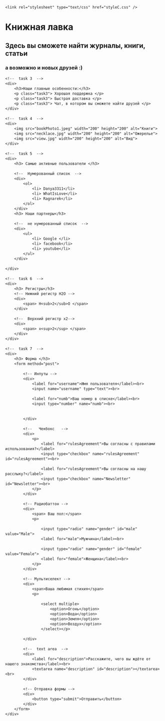 <html lang="en">

<!--  task 1  -->

<head>
    <meta charset="UTF-8">
    <meta name="description" CONTENT="Formula h2o">
    <title>ControlWork</title>

    <link rel="stylesheet" type="text/css" href="styleC.css" />
</head>

<body>
    <!--   task 2   -->
    <div>
        <h1> Книжная <span class="siteName">лавка</span> </h1>
        <h2> Здесь вы сможете найти журналы, книги, статьи</h2>
        <h3> а возможно и новых друзей :) </h3>
    </div>

    <!--  task 3  -->
    <div>
        <h3>Наши главные особенности:</h3>
        <p class="task3"> Хорошая поддержка </p>
        <p class="task3"> Быстрая доставка </p>
        <p class="task3"> Чат, в котором вы сможете найти друзей </p>
    </div>

    <!--  task 4  -->
    <div>
        <img src="bookPhoto1.jpeg" width="200" height="200" alt="Книги">
        <img src="necklace.jpg" width="200" height="200" alt="Ожерелье">
        <img src="view.jpg" width="200" height="200" alt="Вид">
    </div>

    <!--  task 5  -->
    <div>
        <h3> Самые активные пользователи </h3>

        <!--  Нумерованный список  -->
        <div>
            <ol>
                <li> Danya3311</li>
                <li> WhatIsLove</li>
                <li> Ragnarek</li>
            </ol>
        </div>
        <h3> Наши партнеры</h3>

        <!--  не нумерованный список  -->
        <div>
            <ul>
                <li> Google </li>
                <li> facebook</li>
                <li> youtube</li>
            </ul>
        </div>

    </div>

    <!--  task 6  -->
    <div>
        <h3> Регистры</h3>
        <!-- Нижний регистр H2O -->
        <div>
            <span> H<sub>2</sub>O </span>
        </div>

        <!--  Верхний регистр x2-->
        <div>
            <span> x<sup>2</sup> </span>
        </div>
    </div>

    <!--  task 7  -->
    <div>
        <h3> Форма </h3>
        <form method="post">

            <!-- Инпуты -->
            <div>
                <label for="username">Имя пользователя</label><br>
                <input name="username" type="text"><br>

                <label for="numb">Ваш номер в списке</label><br>
                <input type="number" name="numb"><br>


            </div>

            <!--   Чекбокс   -->
            <div>
                <p>
                    <label for="rulesAgreement">Вы согласны с правилами использования?</label>
                    <input type="checkbox" name="rulesAgreement" id="rulesAgreement"><br>

                    <label for="rulesAgreement">Вы согласны на нашу расслыку?</label>
                    <input type="checkbox" name="Newsletter" id="Newsletter"><br>
                </p>
            </div>

            <!-- Радиобаттон -->
            <div>
                <span> Ваш пол:</span>
                <p>

                    <input type="radio" name="gender" id="male" value="Male">
                    <label for="male">Мужчина</label><br>

                    <input type="radio" name="gender" id="female" value="Female">
                    <label for="female">Женщина</label><br>
                </p>
            </div>

            <!-- Мультиселект -->
            <div>
                <span>Ваша любимая стихия</span>
                <p>

                    <select multiple>
                        <option>Огонь</option>
                        <option>Вода</option>
                        <option>Земля</option>
                        <option>Воздух</option>
                    </select></p>

            </div>

            <!--  text area  -->
            <div>
                <label for="description">Расскажите, чего вы ждёте от нашего знакомства</label><br>
                <textarea name="description" id="description"></textarea><br>
            </div>

            <!-- Отправка формы -->
            <div>
                <button type="submit">Отправить</button>
            </div>
        </form>
    </div>
</body>

</html>
